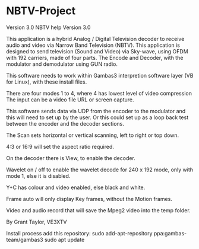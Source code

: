 # NBTV-Project
Version 3.0
NBTV help
Version 3.0

This application is a hybrid Analog / Digital Television decoder to receive audio and video via Narrow Band Television (NBTV). 
This application is designed to send television (Sound and Video) via Sky-wave, using OFDM with 192 carriers, made of four parts. 
The Encode and Decoder, with the modulator and demodulator using GUN radio.

This software needs to work within Gambas3 interpretion software layer (VB for Linux), with these install files. 

There are four modes 1 to 4, where 4 has lowest level of video compression
The input can be a video file URL or screen capture.

This software sends data via UDP from the encoder to the modulator and this will need to set up by the user. 
Or this could set up as a loop back test between the encoder and the decoder sections.  

The Scan sets horizontal or vertical scanning, left to right or top down.

4:3 or 16:9 will set the aspect ratio required.

On the decoder there is View, to enable the decoder.

Wavelet on / off to enable the wavelet decode for 240 x 192 mode, only with mode 1, else it is disabled. 

Y+C has colour and video enabled, else black and white.

Frame auto will only display Key frames, without the Motion frames.

Video and audio record that will save the Mpeg2 video into the temp folder.

By Grant Taylor,
VE3XTV

Install process
add this repository:
sudo add-apt-repository ppa:gambas-team/gambas3
sudo apt update
